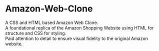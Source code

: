 # Amazon-Web-Clone
A CSS and HTML based Amazon Web Clone.                                                                                                                                                        
A foundational replica of the Amazon Shopping Website using HTML for structure and CSS for styling.                                                                                           
Paid attention to detail to ensure visual fidelity to the original Amazon website.
